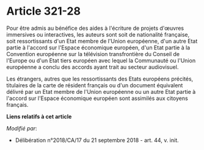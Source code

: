 # Article 321-28

Pour être admis au bénéfice des aides à l'écriture de projets d'œuvres immersives ou interactives, les auteurs sont soit de
nationalité française, soit ressortissants d'un Etat membre de l'Union européenne, d'un autre Etat partie à l'accord sur
l'Espace économique européen, d'un Etat partie à la Convention européenne sur la télévision transfrontière du Conseil de
l'Europe ou d'un Etat tiers européen avec lequel la Communauté ou l'Union européenne a conclu des accords ayant trait au
secteur audiovisuel.

Les étrangers, autres que les ressortissants des Etats européens précités, titulaires de la carte de résident français ou
d'un document équivalent délivré par un Etat membre de l'Union européenne ou un autre Etat partie à l'accord sur l'Espace
économique européen sont assimilés aux citoyens français.

**Liens relatifs à cet article**

_Modifié par_:

  - Délibération n°2018/CA/17 du 21 septembre 2018 - art. 44, v. init.
